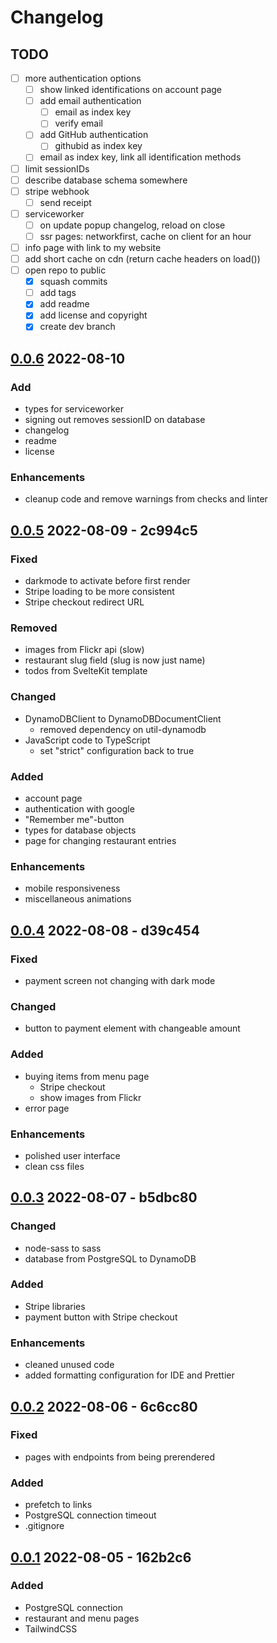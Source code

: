 # Changelog

## TODO

- [ ] more authentication options
  - [ ] show linked identifications on account page
  - [ ] add email authentication
    - [ ] email as index key
    - [ ] verify email
  - [ ] add GitHub authentication
    - [ ] githubid as index key
  - [ ] email as index key, link all identification methods
- [ ] limit sessionIDs
- [ ] describe database schema somewhere
- [ ] stripe webhook
  - [ ] send receipt
- [ ] serviceworker
  - [ ] on update popup changelog, reload on close
  - [ ] ssr pages: networkfirst, cache on client for an hour
- [ ] info page with link to my website
- [ ] add short cache on cdn (return cache headers on load())
- [ ] open repo to public
  - [x] squash commits
  - [ ] add tags
  - [x] add readme
  - [x] add license and copyright
  - [x] create dev branch

## [0.0.6] 2022-08-10

### Add

- types for serviceworker
- signing out removes sessionID on database
- changelog
- readme
- license

### Enhancements

- cleanup code and remove warnings from checks and linter

## [0.0.5] 2022-08-09 - 2c994c5

### Fixed

- darkmode to activate before first render
- Stripe loading to be more consistent
- Stripe checkout redirect URL

### Removed

- images from Flickr api (slow)
- restaurant slug field (slug is now just name)
- todos from SvelteKit template

### Changed

- DynamoDBClient to DynamoDBDocumentClient
  - removed dependency on util-dynamodb
- JavaScript code to TypeScript
  - set "strict" configuration back to true

### Added

- account page
- authentication with google
- "Remember me"-button
- types for database objects
- page for changing restaurant entries

### Enhancements

- mobile responsiveness
- miscellaneous animations

## [0.0.4] 2022-08-08 - d39c454

### Fixed

- payment screen not changing with dark mode

### Changed

- button to payment element with changeable amount

### Added

- buying items from menu page
  - Stripe checkout
  - show images from Flickr
- error page

### Enhancements

- polished user interface
- clean css files

## [0.0.3] 2022-08-07 - b5dbc80

### Changed

- node-sass to sass
- database from PostgreSQL to DynamoDB

### Added

- Stripe libraries
- payment button with Stripe checkout

### Enhancements

- cleaned unused code
- added formatting configuration for IDE and Prettier

## [0.0.2] 2022-08-06 - 6c6cc80

### Fixed

- pages with endpoints from being prerendered

### Added

- prefetch to links
- PostgreSQL connection timeout
- .gitignore

## [0.0.1] 2022-08-05 - 162b2c6

### Added

- PostgreSQL connection
- restaurant and menu pages
- TailwindCSS

[0.0.6]: https://github.com/olivierlacan/keep-a-changelog/compare/v0.0.5...v0.0.6
[0.0.5]: https://github.com/olivierlacan/keep-a-changelog/compare/v0.0.4...v0.0.5
[0.0.4]: https://github.com/olivierlacan/keep-a-changelog/compare/v0.0.3...v0.0.4
[0.0.3]: https://github.com/olivierlacan/keep-a-changelog/compare/v0.0.2...v0.0.3
[0.0.2]: https://github.com/olivierlacan/keep-a-changelog/compare/v0.0.1...v0.0.2
[0.0.1]: https://github.com/olivierlacan/keep-a-changelog/releases/tag/v0.0.1

